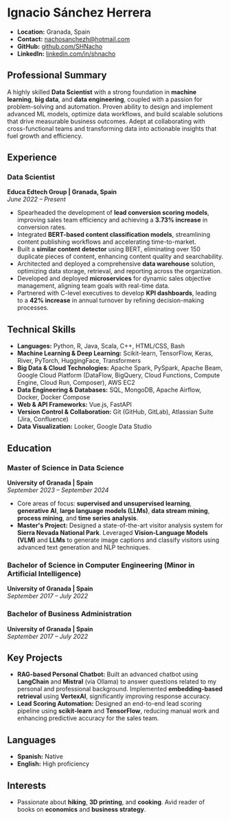 # Ignacio Sánchez Herrera

- **Location:** Granada, Spain  
- **Contact:** nachosanchezh@hotmail.com  
- **GitHub:** [github.com/SHNacho](https://github.com/SHNacho)  
- **LinkedIn:** [linkedin.com/in/shnacho](https://linkedin.com/in/shnacho)  

## Professional Summary

A highly skilled **Data Scientist** with a strong foundation in **machine learning**, **big data**, and **data engineering**, coupled with a passion for problem-solving and automation. Proven ability to design and implement advanced ML models, optimize data workflows, and build scalable solutions that drive measurable business outcomes. Adept at collaborating with cross-functional teams and transforming data into actionable insights that fuel growth and efficiency.

## Experience

### Data Scientist  
**Educa Edtech Group | Granada, Spain**  
*June 2022 – Present*

- Spearheaded the development of **lead conversion scoring models**, improving sales team efficiency and achieving a **3.73% increase** in conversion rates.
- Integrated **BERT-based content classification models**, streamlining content publishing workflows and accelerating time-to-market.
- Built a **similar content detector** using BERT, eliminating over 150 duplicate pieces of content, enhancing content quality and searchability.
- Architected and deployed a comprehensive **data warehouse** solution, optimizing data storage, retrieval, and reporting across the organization.
- Developed and deployed **microservices** for dynamic sales objective management, aligning team goals with real-time data.
- Partnered with C-level executives to develop **KPI dashboards**, leading to a **42% increase** in annual turnover by refining decision-making processes.

## Technical Skills

- **Languages:** Python, R, Java, Scala, C++, HTML/CSS, Bash
- **Machine Learning & Deep Learning:** Scikit-learn, TensorFlow, Keras, River, PyTorch, HuggingFace, Transformers
- **Big Data & Cloud Technologies:** Apache Spark, PySpark, Apache Beam, Google Cloud Platform (DataFlow, BigQuery, Cloud Functions, Compute Engine, Cloud Run, Composer), AWS EC2
- **Data Engineering & Databases:** SQL, MongoDB, Apache Airflow, Docker, Docker Compose
- **Web & API Frameworks:** Vue.js, FastAPI
- **Version Control & Collaboration:** Git (GitHub, GitLab), Atlassian Suite (Jira, Confluence)
- **Data Visualization:** Looker, Google Data Studio

## Education

### Master of Science in Data Science  
**University of Granada | Spain**  
*September 2023 – September 2024*

- Core areas of focus: **supervised and unsupervised learning**, **generative AI**, **large language models (LLMs)**, **data stream mining**, **process mining**, and **time series analysis**.
- **Master's Project:** Designed a state-of-the-art visitor analysis system for **Sierra Nevada National Park**. Leveraged **Vision-Language Models (VLM)** and **LLMs** to generate image captions and classify visitors using advanced text generation and NLP techniques.

### Bachelor of Science in Computer Engineering (Minor in Artificial Intelligence)  
**University of Granada | Spain**  
*September 2017 – July 2022*

### Bachelor of Business Administration  
**University of Granada | Spain**  
*September 2017 – July 2022*

## Key Projects

- **RAG-based Personal Chatbot:** Built an advanced chatbot using **LangChain** and **Mistral** (via Ollama) to answer questions related to my personal and professional background. Implemented **embedding-based retrieval** using **VertexAI**, significantly improving response accuracy.
- **Lead Scoring Automation:** Designed an end-to-end lead scoring pipeline using **scikit-learn** and **TensorFlow**, reducing manual work and enhancing predictive accuracy for the sales team.

## Languages

- **Spanish:** Native  
- **English:** High proficiency  

## Interests

- Passionate about **hiking**, **3D printing**, and **cooking**. Avid reader of books on **economics** and **business strategy**.


